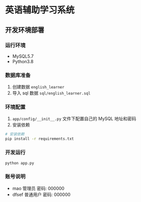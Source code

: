 # 英语辅助学习系统

## 开发环境部署

### 运行环境

- MySQL5.7
- Python3.8

### 数据库准备

1. 创建数据 `english_learner`
2. 导入 sql 数据 `sql/english_learner.sql`

### 环境配置

1. `app/config/__init__.py` 文件下配置自己的 MySQL 地址和密码
2. 安装依赖

```bash
# 安装依赖
pip install -r requirements.txt
```

### 开发运行

```bash
python app.py
```

### 账号说明

- mao 管理员 密码: 000000
- dfsef 普通用户 密码: 000000

